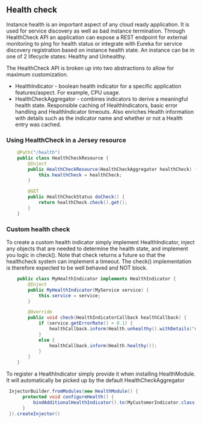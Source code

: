 Health check
----------------
Instance health is an important aspect of any cloud ready application. It is used for service discovery as well as bad instance termination. Through HealthCheck API an application can expose a REST endpoint for external monitoring to ping for health status or integrate with Eureka for service discovery registration based on instance health state. An instance can be in one of 2 lifecycle states: Healthy and Unhealthy. 

The HealthCheck API is broken up into two abstractions to allow for maximum customization.  
* HealthIndicator - boolean health indicator for a specific application features/aspect.  For example, CPU usage.
* HealthCheckAggregator - combines indicators to derive a meaningful health state. Responsible caching of HealthIndicators, basic error handling and HealthIndicator timeouts. Also enriches Health information with details such as the indicator name and whether or not a Health entry was cached. 

### Using HealthCheck in a Jersey resource
```java
    @Path("/health")
    public class HealthCheckResource {
        @Inject
        public HealthCheckResource(HealthCheckAggregator healthCheck) {
            this.healthCheck = healthCheck;
        }

        @GET
        public HealthCheckStatus doCheck() {
            return healthCheck.check().get();
        }
    }
```

### Custom health check
To create a custom health indicator simply implement HealthIndicator, inject any objects that are needed to determine the health state, and implement you logic in check().  Note that check returns a future so that the healthcheck system can implement a timeout.  The check() implementation is therefore expected to be well behaved and NOT block.

```java
    public class MyHealthIndicator implements HealthIndicator {
        @Inject
        public MyHealthIndicator(MyService service) {
            this.service = service;
        }

        @Override
        public void check(HealthIndicatorCallback healthCallback) {
            if (service.getErrorRate() > 0.1) {
                healthCallback.inform(Health.unhealthy().withDetails("errorRate", service.getErrorRate()));
            }
            else {
                healthCallback.inform(Health.healthy());
            }
        }
    }
```

To register a HealthIndicator simply provide it when installing HealthModule.  It will automatically be picked up by the default HealthCheckAggregator
```java
 InjectorBuilder.fromModules(new HealthModule() {
      protected void configureHealth() {
          bindAdditionalHealthIndicator().to(MyCustomerIndicator.class);
      }
 }).createInjector()
```
